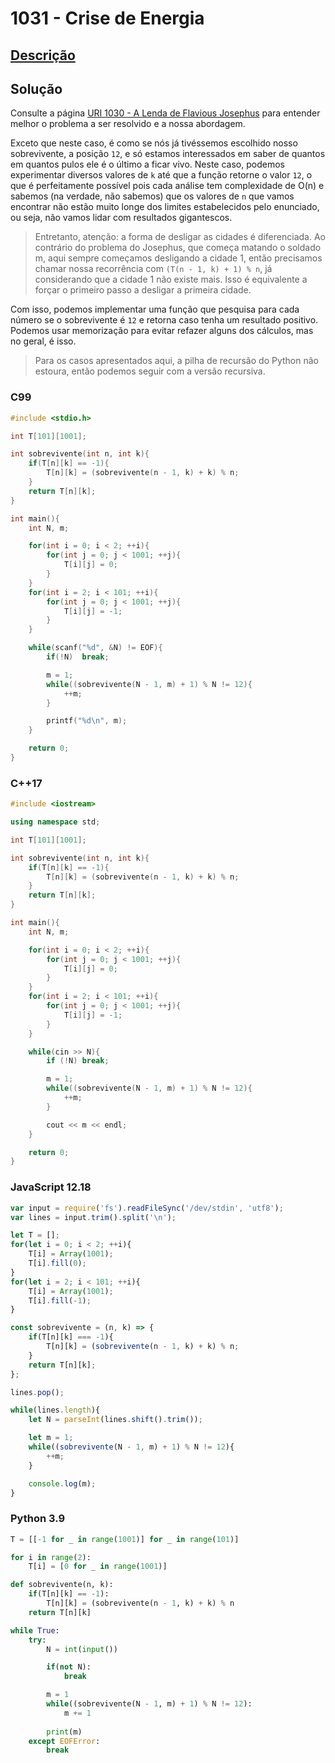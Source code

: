 # 1031 - Crise de Energia

## [Descrição](https://www.beecrowd.com.br/judge/pt/problems/view/1031)

## Solução

Consulte a página [URI 1030 - A Lenda de Flavious Josephus](1030-a-lenda-de-flavious-josephus.md) para entender melhor o problema a ser resolvido e a nossa abordagem.

Exceto que neste caso, é como se nós já tivéssemos escolhido nosso sobrevivente, a posição `12`, e só estamos interessados em saber de quantos em quantos pulos ele é o último a ficar vivo. Neste caso, podemos experimentar diversos valores de `k` até que a função retorne o valor `12`, o que é perfeitamente possível pois cada análise tem complexidade de O(n) e sabemos (na verdade, não sabemos) que os valores de `n` que vamos encontrar não estão muito longe dos limites estabelecidos pelo enunciado, ou seja, não vamos lidar com resultados gigantescos.

> Entretanto, atenção: a forma de desligar as cidades é diferenciada. Ao contrário do problema do Josephus, que começa matando o soldado m, aqui sempre começamos desligando a cidade 1, então precisamos chamar nossa recorrência com `(T(n - 1, k) + 1) % n`, já considerando que a cidade 1 não existe mais. Isso é equivalente a forçar o primeiro passo a desligar a primeira cidade.

Com isso, podemos implementar uma função que pesquisa para cada número se o sobrevivente é `12` e retorna caso tenha um resultado positivo. Podemos usar memorização para evitar refazer alguns dos cálculos, mas no geral, é isso.

> Para os casos apresentados aqui, a pilha de recursão do Python não estoura, então podemos seguir com a versão recursiva.

### C99
```c
#include <stdio.h>

int T[101][1001];

int sobrevivente(int n, int k){
    if(T[n][k] == -1){
        T[n][k] = (sobrevivente(n - 1, k) + k) % n;
    }
    return T[n][k];
}

int main(){
    int N, m;

    for(int i = 0; i < 2; ++i){
        for(int j = 0; j < 1001; ++j){
            T[i][j] = 0;
        }
    }
    for(int i = 2; i < 101; ++i){
        for(int j = 0; j < 1001; ++j){
            T[i][j] = -1;
        }
    }

    while(scanf("%d", &N) != EOF){
        if(!N)  break;

        m = 1;
        while((sobrevivente(N - 1, m) + 1) % N != 12){
            ++m;
        }

        printf("%d\n", m);
    }

    return 0;
}
```

### C++17
```cpp
#include <iostream>

using namespace std;

int T[101][1001];

int sobrevivente(int n, int k){
    if(T[n][k] == -1){
        T[n][k] = (sobrevivente(n - 1, k) + k) % n;
    }
    return T[n][k];
}

int main(){
    int N, m;

    for(int i = 0; i < 2; ++i){
        for(int j = 0; j < 1001; ++j){
            T[i][j] = 0;
        }
    }
    for(int i = 2; i < 101; ++i){
        for(int j = 0; j < 1001; ++j){
            T[i][j] = -1;
        }
    }

    while(cin >> N){
        if (!N) break;

        m = 1;
        while((sobrevivente(N - 1, m) + 1) % N != 12){
            ++m;
        }

        cout << m << endl;
    }

    return 0;
}
```

### JavaScript 12.18
```javascript
var input = require('fs').readFileSync('/dev/stdin', 'utf8');
var lines = input.trim().split('\n');

let T = [];
for(let i = 0; i < 2; ++i){
    T[i] = Array(1001);
    T[i].fill(0);
}
for(let i = 2; i < 101; ++i){
    T[i] = Array(1001);
    T[i].fill(-1);
}

const sobrevivente = (n, k) => {
    if(T[n][k] === -1){
        T[n][k] = (sobrevivente(n - 1, k) + k) % n;
    }
    return T[n][k];
};

lines.pop();

while(lines.length){
    let N = parseInt(lines.shift().trim());

    let m = 1;
    while((sobrevivente(N - 1, m) + 1) % N != 12){
        ++m;
    }

    console.log(m);
}
```

### Python 3.9
```python
T = [[-1 for _ in range(1001)] for _ in range(101)]

for i in range(2):
    T[i] = [0 for _ in range(1001)]

def sobrevivente(n, k):
    if(T[n][k] == -1):
        T[n][k] = (sobrevivente(n - 1, k) + k) % n
    return T[n][k]

while True:
    try:
        N = int(input())

        if(not N):
            break

        m = 1
        while((sobrevivente(N - 1, m) + 1) % N != 12):
            m += 1
        
        print(m)
    except EOFError:
        break
```